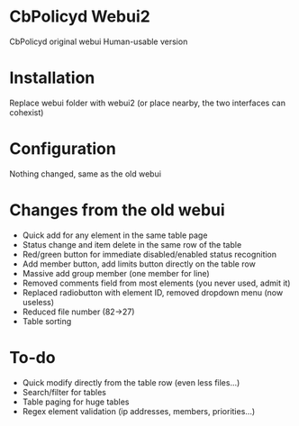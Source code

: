 # CbPolicyd Webui2
CbPolicyd original webui Human-usable version

# Installation
Replace webui folder with webui2 (or place nearby, the two interfaces can cohexist)

# Configuration
Nothing changed, same as the old webui

# Changes from the old webui
 
 - Quick add for any element in the same table page
 - Status change and item delete in the same row of the table 
 - Red/green button for immediate disabled/enabled status recognition
 - Add member button, add limits button directly on the table row
 - Massive add group member (one member for line)
 - Removed comments field from most elements (you never used, admit it)
 - Replaced radiobutton with element ID, removed dropdown menu (now useless)
 - Reduced file number (82->27)
 - Table sorting
 
# To-do

 - Quick modify directly from the table row (even less files...)
 - Search/filter for tables
 - Table paging for huge tables
 - Regex element validation (ip addresses, members, priorities...)
